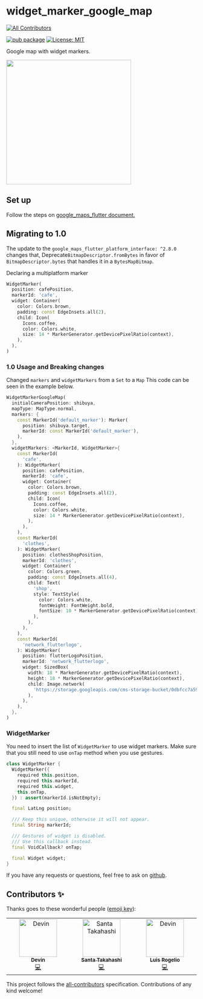 # widget_marker_google_map
<!-- ALL-CONTRIBUTORS-BADGE:START - Do not remove or modify this section -->
[![All Contributors](https://img.shields.io/badge/all_contributors-2-orange.svg?style=flat-square)](#contributors-)
<!-- ALL-CONTRIBUTORS-BADGE:END -->

[![pub package](https://img.shields.io/pub/v/widget_marker_google_map.svg)](https://pub.dev/packages/widget_marker_google_map) <a href="https://opensource.org/licenses/MIT"><img src="https://img.shields.io/badge/license-MIT-purple.svg" alt="License: MIT"></a>

Google map with widget markers.

<img src="https://user-images.githubusercontent.com/43510799/142984717-853a7686-503e-4e2c-b090-9767e25fb8d3.png" width=330>

## Set up
Follow the steps on [google_maps_flutter document.](https://pub.dev/packages/google_maps_flutter#getting-started)


## Migrating to 1.0

The update to the `google_maps_flutter_platform_interface: ^2.8.0` changes that, Deprecate`BitmapDescriptor.fromBytes` in favor of `BitmapDescriptor.bytes` that handles it in a `BytesMapBitmap`.

Declaring a multiplatform marker

```dart
WidgetMarker(
  position: cafePosition,
  markerId: 'cafe',
  widget: Container(
    color: Colors.brown,
    padding: const EdgeInsets.all(2),
    child: Icon(
      Icons.coffee,
      color: Colors.white,
      size: 14 * MarkerGenerator.getDevicePixelRatio(context),
    ),
  ),
)
```

### 1.0 Usage and Breaking changes

Changed `markers` and `widgetMarkers` from a `Set` to a `Map`
This code can be seen in the example below.

```dart
WidgetMarkerGoogleMap(
  initialCameraPosition: shibuya,
  mapType: MapType.normal,
  markers: {
    const MarkerId('default_marker'): Marker(
      position: shibuya.target,
      markerId: const MarkerId('default_marker'),
    ),
  },
  widgetMarkers: <MarkerId, WidgetMarker>{
    const MarkerId(
      'cafe',
    ): WidgetMarker(
      position: cafePosition,
      markerId: 'cafe',
      widget: Container(
        color: Colors.brown,
        padding: const EdgeInsets.all(2),
        child: Icon(
          Icons.coffee,
          color: Colors.white,
          size: 14 * MarkerGenerator.getDevicePixelRatio(context),
        ),
      ),
    ),
    const MarkerId(
      'clothes',
    ): WidgetMarker(
      position: clothesShopPosition,
      markerId: 'clothes',
      widget: Container(
        color: Colors.green,
        padding: const EdgeInsets.all(4),
        child: Text(
          'shop',
          style: TextStyle(
            color: Colors.white,
            fontWeight: FontWeight.bold,
            fontSize: 10 * MarkerGenerator.getDevicePixelRatio(context),
          ),
        ),
      ),
    ),
    const MarkerId(
      'network_flutterlogo',
    ): WidgetMarker(
      position: flutterLogoPosition,
      markerId: 'network_flutterlogo',
      widget: SizedBox(
        width: 18 * MarkerGenerator.getDevicePixelRatio(context),
        height: 18 * MarkerGenerator.getDevicePixelRatio(context),
        child: Image.network(
          'https://storage.googleapis.com/cms-storage-bucket/0dbfcc7a59cd1cf16282.png',
        ),
      ),
    ),
  },
)
```

### WidgetMarker

You need to insert the list of `WidgetMarker` to use widget markers.
Make sure that you still need to use `onTap` method when you use gestures.

```dart
class WidgetMarker {
  WidgetMarker({
    required this.position,
    required this.markerId,
    required this.widget,
    this.onTap,
  }) : assert(markerId.isNotEmpty);

  final LatLng position;

  /// Keep this unique, otherwise it will not appear.
  final String markerId;

  /// Gestures of widget is disabled.
  /// Use this callback instead.
  final VoidCallback? onTap;

  final Widget widget;
}
```

If you have any requests or questions, feel free to ask on [github](https://github.com/santa112358/widget_marker_google_map/issues).



## Contributors ✨

Thanks goes to these wonderful people ([emoji key](https://allcontributors.org/docs/en/emoji-key)):

<!-- ALL-CONTRIBUTORS-LIST:START - Do not remove or modify this section -->
<!-- prettier-ignore-start -->
<!-- markdownlint-disable -->
<table>
  <tbody>
    <tr>
      <td align="center" valign="top" width="14.28%"><a href="https://github.com/davey06"><img src="https://avatars.githubusercontent.com/u/32833275?v=4?s=100" width="100px;" alt="Devin"/><br /><sub><b>Devin</b></sub></a><br /><a href="https://github.com/santa112358/widget_marker_google_map/commits?author=davey06" title="Code">💻</a></td>
      <td align="center" valign="top" width="14.28%"><a href="https://pub.dev/publishers/3tadev.work/packages"><img src="https://avatars.githubusercontent.com/u/43510799?v=4?s=100" width="100px;" alt="Santa Takahashi"/><br /><sub><b>Santa Takahashi</b></sub></a><br /><a href="https://github.com/santa112358/widget_marker_google_map/commits?author=santa112358" title="Code">💻</a></td>
      <td align="center" valign="top" width="14.28%"><a href="https://github.com/LuisReyes98"><img src="https://avatars.githubusercontent.com/u/26679961?v=4?s=100" width="100px;" alt="Devin"/><br /><sub><b>Luis Rogelio</b></sub></a><br /><a href="https://github.com/santa112358/widget_marker_google_map/commits?author=LuisReyes98" title="Code">💻</a></td>
    </tr>
  </tbody>
</table>

<!-- markdownlint-restore -->
<!-- prettier-ignore-end -->

<!-- ALL-CONTRIBUTORS-LIST:END -->

This project follows the [all-contributors](https://github.com/all-contributors/all-contributors) specification. Contributions of any kind welcome!